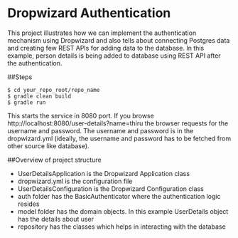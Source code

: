 # Dropwizard Authentication
This project illustrates how we can implement the authentication mechanism using Dropwizard and also tells about connecting Postgres data and creating few REST APIs for adding data to the database. In this example, person details is being added to database using REST API after the authentication.

##Steps
```
$ cd your_repo_root/repo_name
$ gradle clean build
$ gradle run
```

This starts the service in 8080 port. If you browse http://localhost:8080/user-details?name=thiru the browser requests for the username and password. The username and password is in the dropwizard.yml (ideally, the username and password has to be fetched from other source like database). 

##Overview of project structure
* UserDetailsApplication is the Dropwizard Application class
* dropwizard.yml is the configuration file
* UserDetailsConfiguration is the Dropwizard Configuration class
* auth folder has the BasicAuthenticator where the authentication logic resides
* model folder has the domain objects. In this example UserDetails object has the details about user
* repository has the classes which helps in interacting with the database
